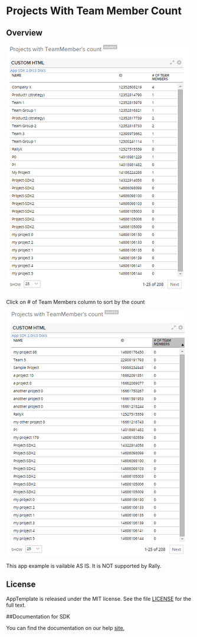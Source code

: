 Projects With Team Member Count
=========================

## Overview

![](pic0.png)

Click on # of Team Members column to sort by the count

![](pic1.png)

This app example is vailable AS IS. It is NOT supported by Rally.

## License

AppTemplate is released under the MIT license.  See the file [LICENSE](./LICENSE) for the full text.

##Documentation for SDK

You can find the documentation on our help [site.](https://help.rallydev.com/apps/2.0rc3/doc/)
